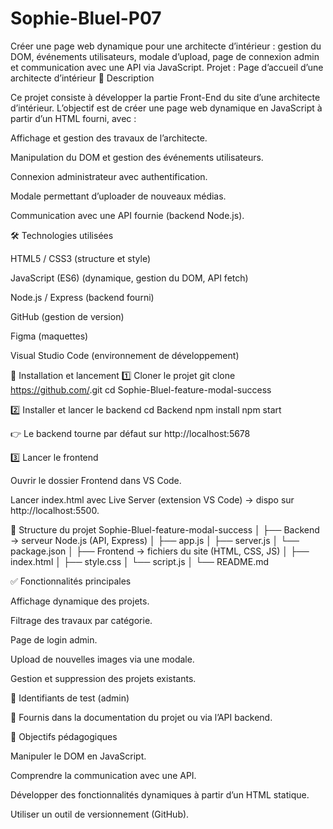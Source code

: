 # Sophie-Bluel-P07
Créer une page web dynamique pour une architecte d’intérieur : gestion du DOM, événements utilisateurs, modale d’upload, page de connexion admin et communication avec une API via JavaScript.
Projet : Page d’accueil d’une architecte d’intérieur
📌 Description

Ce projet consiste à développer la partie Front-End du site d’une architecte d’intérieur.
L’objectif est de créer une page web dynamique en JavaScript à partir d’un HTML fourni, avec :

Affichage et gestion des travaux de l’architecte.

Manipulation du DOM et gestion des événements utilisateurs.

Connexion administrateur avec authentification.

Modale permettant d’uploader de nouveaux médias.

Communication avec une API fournie (backend Node.js).

🛠️ Technologies utilisées

HTML5 / CSS3 (structure et style)

JavaScript (ES6) (dynamique, gestion du DOM, API fetch)

Node.js / Express (backend fourni)

GitHub (gestion de version)

Figma (maquettes)

Visual Studio Code (environnement de développement)

🚀 Installation et lancement
1️⃣ Cloner le projet
git clone https://github.com/<ton-repo>.git
cd Sophie-Bluel-feature-modal-success

2️⃣ Installer et lancer le backend
cd Backend
npm install
npm start


👉 Le backend tourne par défaut sur http://localhost:5678

3️⃣ Lancer le frontend

Ouvrir le dossier Frontend dans VS Code.

Lancer index.html avec Live Server (extension VS Code) → dispo sur http://localhost:5500.

📂 Structure du projet
Sophie-Bluel-feature-modal-success
│
├── Backend        → serveur Node.js (API, Express)
│   ├── app.js
│   ├── server.js
│   └── package.json
│
├── Frontend       → fichiers du site (HTML, CSS, JS)
│   ├── index.html
│   ├── style.css
│   └── script.js
│
└── README.md

✅ Fonctionnalités principales

Affichage dynamique des projets.

Filtrage des travaux par catégorie.

Page de login admin.

Upload de nouvelles images via une modale.

Gestion et suppression des projets existants.

🔑 Identifiants de test (admin)

📌 Fournis dans la documentation du projet ou via l’API backend.

📖 Objectifs pédagogiques

Manipuler le DOM en JavaScript.

Comprendre la communication avec une API.

Développer des fonctionnalités dynamiques à partir d’un HTML statique.

Utiliser un outil de versionnement (GitHub).

